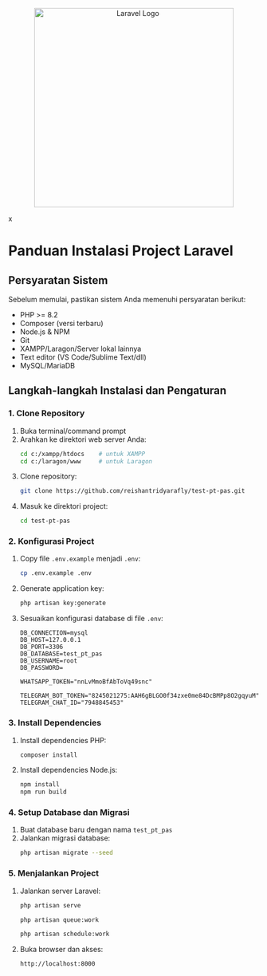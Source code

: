 <p align="center"><a href="javascript:void(0);" target="_blank"><img src="https://recruitment-pas.web.app/assets/logo-pas-with-text.a23ed92b.png" width="400" alt="Laravel Logo"></a></p> x

# Panduan Instalasi Project Laravel

## Persyaratan Sistem

Sebelum memulai, pastikan sistem Anda memenuhi persyaratan berikut:

-   PHP >= 8.2
-   Composer (versi terbaru)
-   Node.js & NPM
-   Git
-   XAMPP/Laragon/Server lokal lainnya
-   Text editor (VS Code/Sublime Text/dll)
-   MySQL/MariaDB

## Langkah-langkah Instalasi dan Pengaturan

### 1. Clone Repository

1. Buka terminal/command prompt
2. Arahkan ke direktori web server Anda:
    ```bash
    cd c:/xampp/htdocs    # untuk XAMPP
    cd c:/laragon/www     # untuk Laragon
    ```
3. Clone repository:
    ```bash
    git clone https://github.com/reishantridyarafly/test-pt-pas.git
    ```
4. Masuk ke direktori project:
    ```bash
    cd test-pt-pas
    ```

### 2. Konfigurasi Project

1. Copy file `.env.example` menjadi `.env`:
    ```bash
    cp .env.example .env
    ```
2. Generate application key:
    ```bash
    php artisan key:generate
    ```
3. Sesuaikan konfigurasi database di file `.env`:

    ```
    DB_CONNECTION=mysql
    DB_HOST=127.0.0.1
    DB_PORT=3306
    DB_DATABASE=test_pt_pas
    DB_USERNAME=root
    DB_PASSWORD=

    WHATSAPP_TOKEN="nnLvMmoBfAbToVq49snc"

    TELEGRAM_BOT_TOKEN="8245021275:AAH6gBLGO0f34zxe0me84DcBMPp8O2gqyuM"
    TELEGRAM_CHAT_ID="7948845453"
    ```

### 3. Install Dependencies

1. Install dependencies PHP:
    ```bash
    composer install
    ```
2. Install dependencies Node.js:
    ```bash
    npm install
    npm run build
    ```

### 4. Setup Database dan Migrasi

1. Buat database baru dengan nama `test_pt_pas`
2. Jalankan migrasi database:
    ```bash
    php artisan migrate --seed
    ```

### 5. Menjalankan Project

1. Jalankan server Laravel:

    ```bash
    php artisan serve

    php artisan queue:work

    php artisan schedule:work
    ```

2. Buka browser dan akses:
    ```
    http://localhost:8000
    ```
